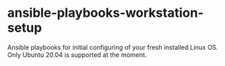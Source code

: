 # ansible-playbooks-workstation-setup
Ansible playbooks for initial configuring of your fresh installed Linux OS. Only Ubuntu 20.04 is supported at the moment.

